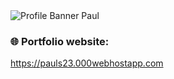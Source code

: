 <picture>
  <img alt="Profile Banner Paul" src="https://user-images.githubusercontent.com/62121921/227741508-1f80bab0-54ed-482a-944f-103e1df54561.png">
</picture>
<h3>🌐 Portfolio website: </h3>
<a href="https://pauls23.000webhostapp.com" target="_blank">https://pauls23.000webhostapp.com</a>
